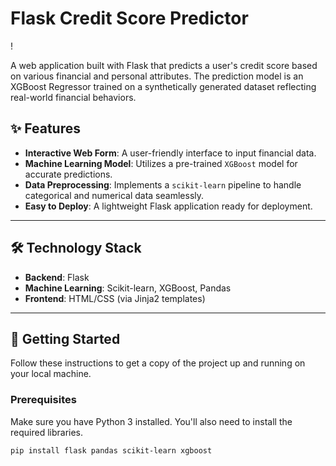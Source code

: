# Flask Credit Score Predictor 

!

A web application built with Flask that predicts a user's credit score based on various financial and personal attributes. The prediction model is an XGBoost Regressor trained on a synthetically generated dataset reflecting real-world financial behaviors.

## ✨ Features

-   **Interactive Web Form**: A user-friendly interface to input financial data.
-   **Machine Learning Model**: Utilizes a pre-trained `XGBoost` model for accurate predictions.
-   **Data Preprocessing**: Implements a `scikit-learn` pipeline to handle categorical and numerical data seamlessly.
-   **Easy to Deploy**: A lightweight Flask application ready for deployment.

---

## 🛠️ Technology Stack

-   **Backend**: Flask
-   **Machine Learning**: Scikit-learn, XGBoost, Pandas
-   **Frontend**: HTML/CSS (via Jinja2 templates)

---

## 🚀 Getting Started

Follow these instructions to get a copy of the project up and running on your local machine.

### Prerequisites

Make sure you have Python 3 installed. You'll also need to install the required libraries.

```bash
pip install flask pandas scikit-learn xgboost
